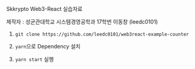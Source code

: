 Skkrypto Web3-React 실습자료

제작자 : 성균관대학교 시스템경영공학과 17학번 이동창 (leedc0101)

1. `git clone https://github.com/leedc0101/web3react-example-counter`
   
2. `yarn`으로 Dependency 설치 
   
3. `yarn start` 실행